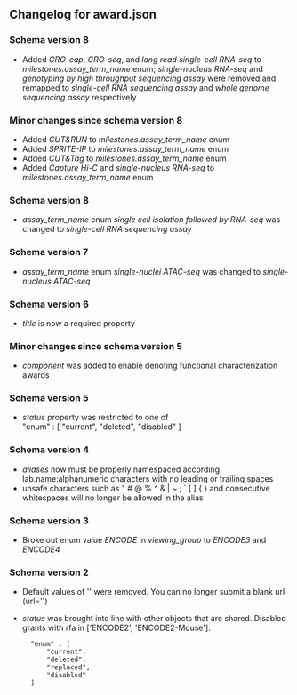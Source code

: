 ## Changelog for award.json

### Schema version 8

* Added *GRO-cap*, *GRO-seq*, and *long read single-cell RNA-seq* to *milestones.assay_term_name* enum;  *single-nucleus RNA-seq* and *genotyping by high throughput sequencing assay* were removed and remapped to *single-cell RNA sequencing assay* and *whole genome sequencing assay* respectively

### Minor changes since schema version 8
* Added *CUT&RUN* to *milestones.assay_term_name* enum
* Added *SPRITE-IP* to *milestones.assay_term_name* enum
* Added *CUT&Tag* to *milestones.assay_term_name* enum
* Added *Capture Hi-C* and *single-nucleus RNA-seq* to *milestones.assay_term_name* enum

### Schema version 8

* *assay_term_name* enum *single cell isolation followed by RNA-seq* was changed to *single-cell RNA sequencing assay*

### Schema version 7

* *assay_term_name* enum *single-nuclei ATAC-seq* was changed to *single-nucleus ATAC-seq*

### Schema version 6
* *title* is now a required property

### Minor changes since schema version 5
* *component* was added to enable denoting functional characterization awards

### Schema version 5

* *status* property was restricted to one of  
    "enum" : [
        "current",
        "deleted",
        "disabled"
    ]

### Schema version 4

* *aliases* now must be properly namespaced according lab.name:alphanumeric characters with no leading or trailing spaces
* unsafe characters such as " # @ % ^ & | ~ ; ` [ ] { } and consecutive whitespaces will no longer be allowed in the alias

### Schema version 3

* Broke out enum value *ENCODE* in *viewing_group* to *ENCODE3* and *ENCODE4*

### Schema version 2

* Default values of '' were removed. You can no longer submit a blank url (url='')

* *status* was brought into line with other objects that are shared. Disabled grants with rfa in ['ENCODE2', 'ENCODE2-Mouse']:

        "enum" : [
            "current",
            "deleted",
            "replaced",
            "disabled"
        ]
